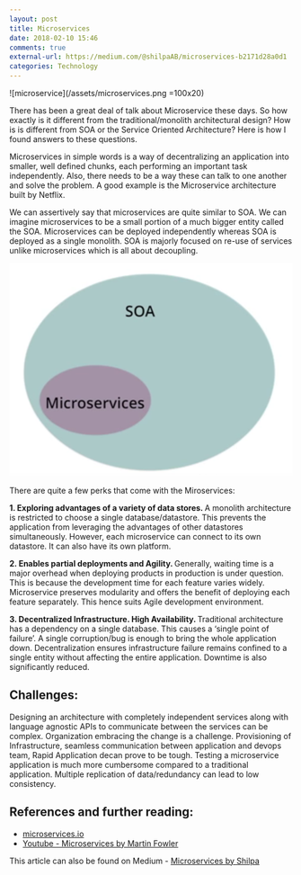```yaml
---
layout: post
title: Microservices
date: 2018-02-10 15:46
comments: true
external-url: https://medium.com/@shilpaAB/microservices-b2171d28a0d1
categories: Technology
---
```


![microservice](/assets/microservices.png =100x20)


There has been a great deal of talk about Microservice these days. So how exactly is it different from the traditional/monolith architectural design? How is is different from SOA or the Service Oriented Architecture? Here is how I found answers to these questions.

Microservices in simple words is a way of decentralizing an application into smaller, well defined chunks, each performing an important task independently. Also, there needs to be a way these can talk to one another and solve the problem. A good example is the Microservice architecture built by Netflix.

We can assertively say that microservices are quite similar to SOA. We can imagine microservices to be a small portion of a much bigger entity called the SOA. Microservices can be deployed independently whereas SOA is deployed as a single monolith. SOA is majorly focused on re-use of services unlike microservices which is all about decoupling.

![SOA](/assets/SOA.png)

There are quite a few perks that come with the Miroservices:

<b>1. Exploring advantages of a variety of data stores. </b> A monolith architecture is restricted to choose a single database/datastore. This prevents the application from leveraging the advantages of other datastores simultaneously. However, each microservice can connect to its own datastore. It can also have its own platform.

<b>2. Enables partial deployments and Agility. </b>Generally, waiting time is a major overhead when deploying products in production is under question. This is because the development time for each feature varies widely. Microservice preserves modularity and offers the benefit of deploying each feature separately. This hence suits Agile development environment.

<b>3. Decentralized Infrastructure. High Availability. </b>Traditional architecture has a dependency on a single database. This causes a ‘single point of failure’. A single corruption/bug is enough to bring the whole application down. Decentralization ensures infrastructure failure remains confined to a single entity without affecting the entire application. Downtime is also significantly reduced.

## Challenges:

Designing an architecture with completely independent services along with language agnostic APIs to communicate between the services can be complex.
Organization embracing the change is a challenge. Provisioning of Infrastructure, seamless communication between application and devops team, Rapid Application decan prove to be tough.
Testing a microservice application is much more cumbersome compared to a traditional application.
Multiple replication of data/redundancy can lead to low consistency.

## References and further reading:
 - [microservices.io](http://microservices.io/)
 - [Youtube - Microservices by Martin Fowler](https://www.youtube.com/watch?time_continue=1&v=wgdBVIX9ifA)

 This article can also be found on Medium - [Microservices by Shilpa](https://medium.com/@shilpaAB/microservices-b2171d28a0d1)